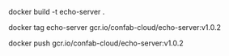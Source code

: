 docker build -t echo-server .

docker tag echo-server gcr.io/confab-cloud/echo-server:v1.0.2

docker push gcr.io/confab-cloud/echo-server:v1.0.2